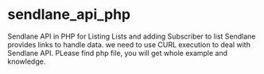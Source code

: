 # sendlane_api_php
Sendlane API in PHP for Listing Lists and adding Subscriber to list
Sendlane provides links to handle data.
we need to use CURL execution to deal with Sendlane API.
PLease find php file, you will get whole example and knowledge.
